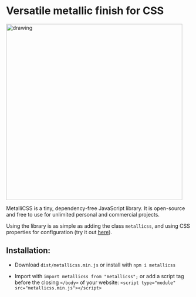 # Versatile metallic finish for CSS

<img src="https://metallicss.com/metallicss.png" alt="drawing" width="480"/>

MetalliCSS is a tiny, dependency-free JavaScript library. It is open-source and free to use for unlimited personal and commercial projects.

Using the library is as simple as adding the class `metallicss`, and using CSS properties for configuration (try it out [here](https://www.metallicss.com)).

## Installation:

- Download `dist/metallicss.min.js` or install with `npm i metallicss`

- Import with `import metallicss from "metallicss";` or add a script tag before the closing `</body>` of your website: `<script type="module" src="metallicss.min.js"></script>`
